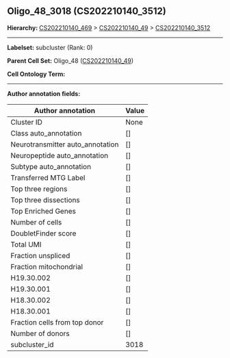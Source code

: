 ## Oligo_48_3018 (CS202210140_3512)
<b>Hierarchy: </b>
[CS202210140_469](https://purl.brain-bican.org/taxonomy/CS202210140#CS202210140_469) >
[CS202210140_49](https://purl.brain-bican.org/taxonomy/CS202210140#CS202210140_49) >
[CS202210140_3512](https://purl.brain-bican.org/taxonomy/CS202210140#CS202210140_3512)

---


**Labelset:** subcluster (Rank: 0)

**Parent Cell Set:** Oligo_48 ([CS202210140_49](https://purl.brain-bican.org/taxonomy/CS202210140#CS202210140_49))



**Cell Ontology Term:** 

[MARKER GENES.]: #


---

[TRANSFERRED ANNOTATIONS.]: #


[AUTHOR ANNOTATION FIELDS.]: #


**Author annotation fields:**

| Author annotation | Value |
|-------------------|-------|
|Cluster ID|None|
|Class auto_annotation|[]|
|Neurotransmitter auto_annotation|[]|
|Neuropeptide auto_annotation|[]|
|Subtype auto_annotation|[]|
|Transferred MTG Label|[]|
|Top three regions|[]|
|Top three dissections|[]|
|Top Enriched Genes|[]|
|Number of cells|[]|
|DoubletFinder score|[]|
|Total UMI|[]|
|Fraction unspliced|[]|
|Fraction mitochondrial|[]|
|H19.30.002|[]|
|H19.30.001|[]|
|H18.30.002|[]|
|H18.30.001|[]|
|Fraction cells from top donor|[]|
|Number of donors|[]|
|subcluster_id|3018|
